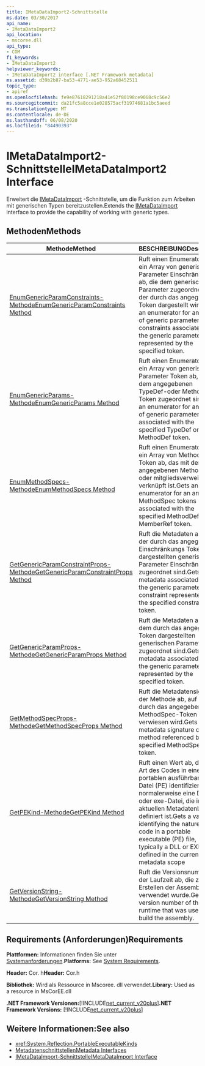 ```yaml
---
title: IMetaDataImport2-Schnittstelle
ms.date: 03/30/2017
api_name:
- IMetaDataImport2
api_location:
- mscoree.dll
api_type:
- COM
f1_keywords:
- IMetaDataImport2
helpviewer_keywords:
- IMetaDataImport2 interface [.NET Framework metadata]
ms.assetid: d39b2b87-ba53-4771-ae53-952a68452511
topic_type:
- apiref
ms.openlocfilehash: fe9e87618291218a41e52f80198ce9068c9c56e2
ms.sourcegitcommit: da21fc5a8cce1e028575acf31974681a1bc5aeed
ms.translationtype: MT
ms.contentlocale: de-DE
ms.lasthandoff: 06/08/2020
ms.locfileid: "84490393"
---
```

# <a name="imetadataimport2-interface"></a><span data-ttu-id="fc57e-102">IMetaDataImport2-Schnittstelle</span><span class="sxs-lookup"><span data-stu-id="fc57e-102">IMetaDataImport2 Interface</span></span>
<span data-ttu-id="fc57e-103">Erweitert die [IMetaDataImport](imetadataimport-interface.md) -Schnittstelle, um die Funktion zum Arbeiten mit generischen Typen bereitzustellen.</span><span class="sxs-lookup"><span data-stu-id="fc57e-103">Extends the [IMetaDataImport](imetadataimport-interface.md) interface to provide the capability of working with generic types.</span></span>  
  
## <a name="methods"></a><span data-ttu-id="fc57e-104">Methoden</span><span class="sxs-lookup"><span data-stu-id="fc57e-104">Methods</span></span>  
  
|<span data-ttu-id="fc57e-105">Methode</span><span class="sxs-lookup"><span data-stu-id="fc57e-105">Method</span></span>|<span data-ttu-id="fc57e-106">BESCHREIBUNG</span><span class="sxs-lookup"><span data-stu-id="fc57e-106">Description</span></span>|  
|------------|-----------------|  
|[<span data-ttu-id="fc57e-107">EnumGenericParamConstraints-Methode</span><span class="sxs-lookup"><span data-stu-id="fc57e-107">EnumGenericParamConstraints Method</span></span>](imetadataimport2-enumgenericparamconstraints-method.md)|<span data-ttu-id="fc57e-108">Ruft einen Enumerator für ein Array von generischen Parameter Einschränkungen ab, die dem generischen Parameter zugeordnet sind, der durch das angegebene Token dargestellt wird.</span><span class="sxs-lookup"><span data-stu-id="fc57e-108">Gets an enumerator for an array of generic parameter constraints associated with the generic parameter represented by the specified token.</span></span>|  
|[<span data-ttu-id="fc57e-109">EnumGenericParams-Methode</span><span class="sxs-lookup"><span data-stu-id="fc57e-109">EnumGenericParams Method</span></span>](imetadataimport2-enumgenericparams-method.md)|<span data-ttu-id="fc57e-110">Ruft einen Enumerator für ein Array von generischen Parameter Token ab, die dem angegebenen TypeDef-oder MethodDef-Token zugeordnet sind.</span><span class="sxs-lookup"><span data-stu-id="fc57e-110">Gets an enumerator for an array of generic parameter tokens associated with the specified TypeDef or MethodDef token.</span></span>|  
|[<span data-ttu-id="fc57e-111">EnumMethodSpecs-Methode</span><span class="sxs-lookup"><span data-stu-id="fc57e-111">EnumMethodSpecs Method</span></span>](imetadataimport2-enummethodspecs-method.md)|<span data-ttu-id="fc57e-112">Ruft einen Enumerator für ein Array von MethodSpec-Token ab, das mit dem angegebenen MethodDef-oder mitgliedsverweistoken verknüpft ist.</span><span class="sxs-lookup"><span data-stu-id="fc57e-112">Gets an enumerator for an array of MethodSpec tokens associated with the specified MethodDef or MemberRef token.</span></span>|  
|[<span data-ttu-id="fc57e-113">GetGenericParamConstraintProps-Methode</span><span class="sxs-lookup"><span data-stu-id="fc57e-113">GetGenericParamConstraintProps Method</span></span>](imetadataimport2-getgenericparamconstraintprops-method.md)|<span data-ttu-id="fc57e-114">Ruft die Metadaten ab, die der durch das angegebene Einschränkungs Token dargestellten generischen Parameter Einschränkung zugeordnet sind.</span><span class="sxs-lookup"><span data-stu-id="fc57e-114">Gets the metadata associated with the generic parameter constraint represented by the specified constraint token.</span></span>|  
|[<span data-ttu-id="fc57e-115">GetGenericParamProps-Methode</span><span class="sxs-lookup"><span data-stu-id="fc57e-115">GetGenericParamProps Method</span></span>](imetadataimport2-getgenericparamprops-method.md)|<span data-ttu-id="fc57e-116">Ruft die Metadaten ab, die dem durch das angegebene Token dargestellten generischen Parameter zugeordnet sind.</span><span class="sxs-lookup"><span data-stu-id="fc57e-116">Gets the metadata associated with the generic parameter represented by the specified token.</span></span>|  
|[<span data-ttu-id="fc57e-117">GetMethodSpecProps-Methode</span><span class="sxs-lookup"><span data-stu-id="fc57e-117">GetMethodSpecProps Method</span></span>](imetadataimport2-getmethodspecprops-method.md)|<span data-ttu-id="fc57e-118">Ruft die Metadatensignatur der Methode ab, auf die durch das angegebene MethodSpec-Token verwiesen wird.</span><span class="sxs-lookup"><span data-stu-id="fc57e-118">Gets the metadata signature of the method referenced by the specified MethodSpec token.</span></span>|  
|[<span data-ttu-id="fc57e-119">GetPEKind-Methode</span><span class="sxs-lookup"><span data-stu-id="fc57e-119">GetPEKind Method</span></span>](imetadataimport2-getpekind-method.md)|<span data-ttu-id="fc57e-120">Ruft einen Wert ab, der die Art des Codes in einer portablen ausführbaren Datei (PE) identifiziert, normalerweise eine DLL-oder exe-Datei, die im aktuellen Metadatenbereich definiert ist.</span><span class="sxs-lookup"><span data-stu-id="fc57e-120">Gets a value identifying the nature of the code in a portable executable (PE) file, typically a DLL or EXE file, defined in the current metadata scope</span></span>|  
|[<span data-ttu-id="fc57e-121">GetVersionString-Methode</span><span class="sxs-lookup"><span data-stu-id="fc57e-121">GetVersionString Method</span></span>](imetadataimport2-getversionstring-method.md)|<span data-ttu-id="fc57e-122">Ruft die Versionsnummer der Laufzeit ab, die zum Erstellen der Assembly verwendet wurde.</span><span class="sxs-lookup"><span data-stu-id="fc57e-122">Gets the version number of the runtime that was used to build the assembly.</span></span>|  
  
## <a name="requirements"></a><span data-ttu-id="fc57e-123">Requirements (Anforderungen)</span><span class="sxs-lookup"><span data-stu-id="fc57e-123">Requirements</span></span>  
 <span data-ttu-id="fc57e-124">**Plattformen:** Informationen finden Sie unter [Systemanforderungen](../../get-started/system-requirements.md).</span><span class="sxs-lookup"><span data-stu-id="fc57e-124">**Platforms:** See [System Requirements](../../get-started/system-requirements.md).</span></span>  
  
 <span data-ttu-id="fc57e-125">**Header:** Cor. h</span><span class="sxs-lookup"><span data-stu-id="fc57e-125">**Header:** Cor.h</span></span>  
  
 <span data-ttu-id="fc57e-126">**Bibliothek:** Wird als Ressource in Mscoree. dll verwendet.</span><span class="sxs-lookup"><span data-stu-id="fc57e-126">**Library:** Used as a resource in MsCorEE.dll</span></span>  
  
 <span data-ttu-id="fc57e-127">**.NET Framework Versionen:**[!INCLUDE[net_current_v20plus](../../../../includes/net-current-v20plus-md.md)]</span><span class="sxs-lookup"><span data-stu-id="fc57e-127">**.NET Framework Versions:** [!INCLUDE[net_current_v20plus](../../../../includes/net-current-v20plus-md.md)]</span></span>  
  
## <a name="see-also"></a><span data-ttu-id="fc57e-128">Weitere Informationen:</span><span class="sxs-lookup"><span data-stu-id="fc57e-128">See also</span></span>

- <xref:System.Reflection.PortableExecutableKinds>
- [<span data-ttu-id="fc57e-129">Metadatenschnittstellen</span><span class="sxs-lookup"><span data-stu-id="fc57e-129">Metadata Interfaces</span></span>](metadata-interfaces.md)
- [<span data-ttu-id="fc57e-130">IMetaDataImport-Schnittstelle</span><span class="sxs-lookup"><span data-stu-id="fc57e-130">IMetaDataImport Interface</span></span>](imetadataimport-interface.md)
